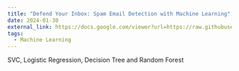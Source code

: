```yaml
---
title: "Defend Your Inbox: Spam Email Detection with Machine Learning"
date: 2024-01-30
external_link: https://docs.google.com/viewer?url=https://raw.githubusercontent.com/jingjuanh/jingjuanh.github.io/main/static/uploads/spam_detection.pdf
tags:
  - Machine Learning
---
```


SVC, Logistic Regression, Decision Tree and Random Forest

<!--more-->
